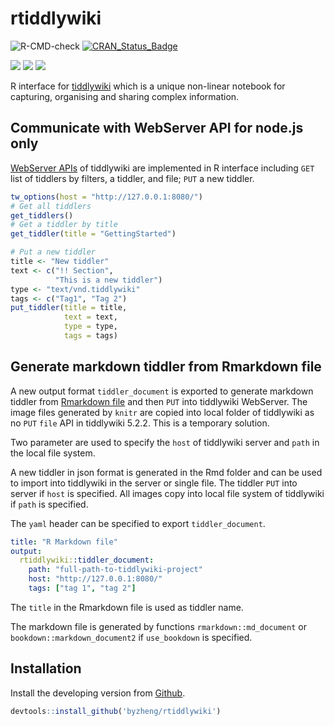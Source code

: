 # rtiddlywiki
![R-CMD-check](https://github.com/byzheng/rtiddlywiki/workflows/R-CMD-check/badge.svg)
[![CRAN_Status_Badge](http://www.r-pkg.org/badges/version/rtiddlywiki)](https://cran.r-project.org/package=rtiddlywiki)

[![](http://cranlogs.r-pkg.org/badges/grand-total/rtiddlywiki?color=green)](https://cran.r-project.org/package=rtiddlywiki)
[![](http://cranlogs.r-pkg.org/badges/last-month/rtiddlywiki?color=green)](https://cran.r-project.org/package=rtiddlywiki)
[![](http://cranlogs.r-pkg.org/badges/last-week/rtiddlywiki?color=green)](https://cran.r-project.org/package=rtiddlywiki)


R interface for [tiddlywiki](https://tiddlywiki.com/) which is a unique non-linear notebook for capturing, organising and sharing complex information.

## Communicate with WebServer API for node.js only

[WebServer APIs](https://tiddlywiki.com/static/WebServer%2520API.html) of tiddlywiki are implemented in R interface including `GET` list of tiddlers by filters, a tiddler, and file; `PUT` a new tiddler.

```r
tw_options(host = "http://127.0.0.1:8080/")
# Get all tiddlers
get_tiddlers()
# Get a tiddler by title 
get_tiddler(title = "GettingStarted")

# Put a new tiddler 
title <- "New tiddler"
text <- c("!! Section",
          "This is a new tiddler")
type <- "text/vnd.tiddlywiki"
tags <- c("Tag1", "Tag 2")
put_tiddler(title = title, 
            text = text,
            type = type, 
            tags = tags)
```

## Generate markdown tiddler from Rmarkdown file

A new output format `tiddler_document` is exported to generate markdown tiddler from [Rmarkdown file](https://rmarkdown.rstudio.com/) and then `PUT` into tiddlywiki WebServer. The image files generated by `knitr` are copied into local folder of tiddlywiki as no `PUT` `file` API in tiddlywiki 5.2.2. This is a temporary solution. 

Two parameter are used to specify the `host` of tiddlywiki server and `path` in the local file system. 

A new tiddler in json format is generated in the Rmd folder and can be used to import into tiddlywiki in the server or single file. The tiddler `PUT` into server if `host` is specified. All images copy into local file system of tiddlywiki if `path` is specified.

The `yaml` header can be specified to export `tiddler_document`.

```yaml
title: "R Markdown file"
output: 
  rtiddlywiki::tiddler_document:
    path: "full-path-to-tiddlywiki-project"
    host: "http://127.0.0.1:8080/"
    tags: ["tag 1", "tag 2"]
```

The `title` in the Rmarkdown file is used as tiddler name. 

The markdown file is generated by functions `rmarkdown::md_document` or `bookdown::markdown_document2` if `use_bookdown` is specified.


## Installation

Install the developing version from [Github](https://github.com/byzheng/rtiddlywiki).

```r
devtools::install_github('byzheng/rtiddlywiki')
```
